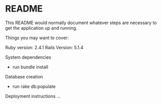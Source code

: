 # README

This README would normally document whatever steps are necessary to get the
application up and running.

Things you may want to cover:

Ruby version: 2.4.1
Rails Version: 5.1.4


System dependencies
 - run bundle install


Database creation
 - run rake db:populate

Deployment instructions
...


